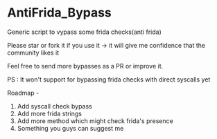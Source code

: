 # AntiFrida_Bypass

Generic script to vypass some frida checks(anti frida)

Please star or fork it if you use it -> it will give me confidence that the community likes it

Feel free to send more bypasses as a PR or improve it.

PS : It won't support for bypassing frida checks with direct syscalls yet

Roadmap -
1. Add syscall check bypass
2. Add more frida strings
3. Add more method which might check frida's presence
4. Something you guys can suggest me

